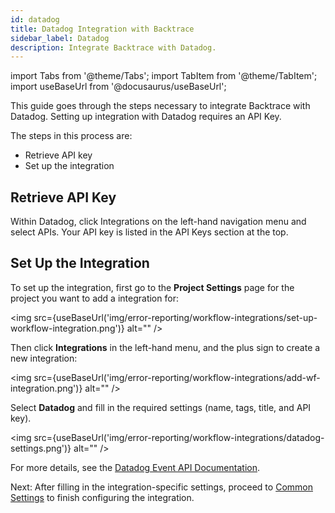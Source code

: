 ```yaml
---
id: datadog
title: Datadog Integration with Backtrace
sidebar_label: Datadog
description: Integrate Backtrace with Datadog.
---
```


import Tabs from '@theme/Tabs';
import TabItem from '@theme/TabItem';
import useBaseUrl from '@docusaurus/useBaseUrl';

This guide goes through the steps necessary to integrate Backtrace with Datadog. Setting up integration with Datadog requires an API Key.

The steps in this process are:

- Retrieve API key
- Set up the integration

## Retrieve API Key

Within Datadog, click Integrations on the left-hand navigation menu and select APIs. Your API key is listed in the API Keys section at the top.

## Set Up the Integration

To set up the integration, first go to the **Project Settings** page for the project you want to add a integration for:

<img src={useBaseUrl('img/error-reporting/workflow-integrations/set-up-workflow-integration.png')} alt="" />

Then click **Integrations** in the left-hand menu, and the plus sign to create a new integration:

<img src={useBaseUrl('img/error-reporting/workflow-integrations/add-wf-integration.png')} alt="" />

Select **Datadog** and fill in the required settings (name, tags, title, and API key).

<img src={useBaseUrl('img/error-reporting/workflow-integrations/datadog-settings.png')} alt="" />

For more details, see the [Datadog Event API Documentation](https://docs.datadoghq.com/api/latest/events/).

Next: After filling in the integration-specific settings, proceed to [Common Settings](/error-reporting/workflow-integrations/common-settings) to finish configuring the integration.
